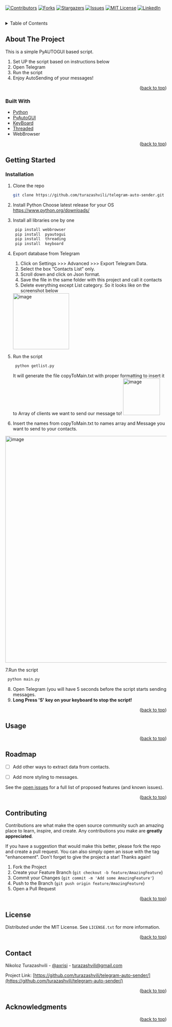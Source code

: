 <div id="top"></div>

<!-- PROJECT SHIELDS -->
[![Contributors][contributors-shield]][contributors-url]
[![Forks][forks-shield]][forks-url]
[![Stargazers][stars-shield]][stars-url]
[![Issues][issues-shield]][issues-url]
[![MIT License][license-shield]][license-url]
[![LinkedIn][linkedin-shield]][linkedin-url]




<!-- PROJECT LOGO -->
<br />

<!-- TABLE OF CONTENTS -->
<details>
  <summary>Table of Contents</summary>
  <ol>
    <li>
      <a href="#about-the-project">About The Project</a>
      <ul>
        <li><a href="#built-with">Built With</a></li>
      </ul>
    </li>
    <li>
      <a href="#getting-started">Getting Started</a>
      <ul>
        <li><a href="#installation">Installation</a></li>
      </ul>
    </li>
    <li><a href="#usage">Usage</a></li>
    <li><a href="#roadmap">Roadmap</a></li>
    <li><a href="#contributing">Contributing</a></li>
    <li><a href="#license">License</a></li>
    <li><a href="#contact">Contact</a></li>
  </ol>
</details>



<!-- ABOUT THE PROJECT -->
## About The Project

This is a simple PyAUTOGUI based script.
1) Set UP the script based on instructions below
2) Open Telegram
3) Run the script
4) Enjoy AutoSending of your messages!

<p align="right">(<a href="#top">back to top</a>)</p>



### Built With

* [Python](https://python.org/)
* [PyAutoGUI](https://pypi.org/project/PyAutoGUI/)
* [KeyBoard](https://pypi.org/project/keyboard/)
* [Threaded](https://pypi.org/project/threaded/)
*  WebBrowser


<p align="right">(<a href="#top">back to top</a>)</p>



<!-- GETTING STARTED -->
## Getting Started
### Installation

1. Clone the repo
   ```sh
   git clone https://github.com/turazashvili/telegram-auto-sender.git
   ```
2. Install Python
   Choose latest release for your OS https://www.python.org/downloads/
3. Install all libraries one by one
     ```py
      pip install webbrowser 
      pip install  pyautogui
      pip install  threading
      pip install  keyboard
     ```
     
4. Export database from Telegram
    1) Click on Settings >>> Advanced >>> Export Telegram Data.
    2) Select the box “Contacts List” only.
    3) Scroll down and click on Json format.
    4) Save the file in the same folder with this project and call it contacts
    5) Delete everything except List category. So it  looks like on the screenshot below
      <img width="175" alt="image" src="https://user-images.githubusercontent.com/74835523/174530668-9b959bf3-87bd-4d8a-b8ac-b3e334a2ca5a.png">


5. Run the script
   ```py
    python getlist.py
   ```
   It will generate the file copyToMain.txt with proper formatting to insert it to Array of clients we want to send our message to!
   <img width="115" alt="image" src="https://user-images.githubusercontent.com/74835523/174530839-7c1a6da1-57da-482d-84ac-5c7d67e8dd9c.png">

6. Insert the names from copyToMain.txt to names array and Message you want to send to your contacts.
<img width="709" alt="image" src="https://user-images.githubusercontent.com/74835523/174532212-2022a550-1124-4117-bb52-eb037024f869.png">

7.Run the script
   ```py
    python main.py
   ```
8. Open Telegram (you will have 5 seconds before the script starts sending messages.
9. **Long Press 'S' key on your keyboard to stop the script!**

<p align="right">(<a href="#top">back to top</a>)</p>

 

<!-- USAGE EXAMPLES -->
## Usage






<p align="right">(<a href="#top">back to top</a>)</p>



<!-- ROADMAP -->
## Roadmap

- [ ] Add other ways to extract data from contacts.
- [ ] Add more styling to messages.


See the [open issues](https://github.com/turazashvili/telegram-auto-sender/issues) for a full list of proposed features (and known issues).

<p align="right">(<a href="#top">back to top</a>)</p>



<!-- CONTRIBUTING -->
## Contributing

Contributions are what make the open source community such an amazing place to learn, inspire, and create. Any contributions you make are **greatly appreciated**.

If you have a suggestion that would make this better, please fork the repo and create a pull request. You can also simply open an issue with the tag "enhancement".
Don't forget to give the project a star! Thanks again!

1. Fork the Project 
2. Create your Feature Branch (`git checkout -b feature/AmazingFeature`)
3. Commit your Changes (`git commit -m 'Add some AmazingFeature'`)
4. Push to the Branch (`git push origin feature/AmazingFeature`)
5. Open a Pull Request

<p align="right">(<a href="#top">back to top</a>)</p>



<!-- LICENSE -->
## License

Distributed under the MIT License. See `LICENSE.txt` for more information.

<p align="right">(<a href="#top">back to top</a>)</p>



<!-- CONTACT -->
## Contact

Nikoloz Turazashvili - [@axrisi](https://twitter.com/axrisi) - turazashvili@gmail.com

Project Link: [https://github.com/turazashvili/telegram-auto-sender/](https://github.com/turazashvili/telegram-auto-sender/)

<p align="right">(<a href="#top">back to top</a>)</p>



<!-- ACKNOWLEDGMENTS -->
## Acknowledgments

<p align="right">(<a href="#top">back to top</a>)</p>



<!-- MARKDOWN LINKS & IMAGES -->
<!-- https://www.markdownguide.org/basic-syntax/#reference-style-links -->
[contributors-shield]: https://img.shields.io/github/contributors/turazashvili/telegram-auto-sender.svg?style=for-the-badge
[contributors-url]: https://github.com/turazashvili/telegram-auto-sender/graphs/contributors
[forks-shield]: https://img.shields.io/github/forks/turazashvili/telegram-auto-sender.svg?style=for-the-badge
[forks-url]: https://github.com/turazashvili/telegram-auto-sender/network/members
[stars-shield]: https://img.shields.io/github/stars/turazashvili/telegram-auto-sender.svg?style=for-the-badge
[stars-url]: https://github.com/turazashvili/telegram-auto-sender/stargazers
[issues-shield]: https://img.shields.io/github/issues/turazashvili/telegram-auto-sender.svg?style=for-the-badge
[issues-url]: https://github.com/turazashvili/telegram-auto-sender/issues
[license-shield]: https://img.shields.io/github/license/turazashvili/telegram-auto-sender.svg?style=for-the-badge
[license-url]: https://github.com/turazashvili/telegram-auto-sender/blob/main/LICENSE.txt
[linkedin-shield]: https://img.shields.io/badge/-LinkedIn-black.svg?style=for-the-badge&logo=linkedin&colorB=555
[linkedin-url]: https://linkedin.com/in/turazashvili
[product-screenshot]: images/screenshot.png
